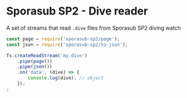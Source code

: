 # Sporasub SP2 - Dive reader

A set of streams that read `.dive` files from Sporasub SP2 diving watch

```js
const page = require('sporasub-sp2/page');
const json = require('sporasub-sp2/to-json');

fs.createReadStream('my.dive')
    .pipe(page())
    .pipe(json())
    .on('data', (dive) => {
        console.log(dive); // object
    });
;

```

